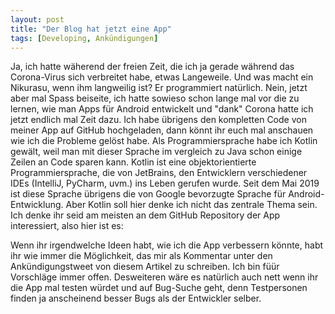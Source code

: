 ```yaml
---
layout: post
title: "Der Blog hat jetzt eine App"
tags: [Developing, Ankündigungen]
---
```


Ja, ich hatte w&auml;herend der freien Zeit, die ich ja gerade während das Corona-Virus sich verbreitet habe, etwas Langeweile. Und was macht ein Nikurasu, wenn ihm langweilig ist? Er programmiert natürlich. Nein, jetzt aber mal Spass beiseite, ich hatte sowieso schon lange mal vor die zu lernen, wie man Apps für Android entwickelt und "dank" Corona hatte ich jetzt endlich mal Zeit dazu.<!--more-->
Ich habe &uuml;brigens den kompletten Code von meiner App auf GitHub hochgeladen, dann könnt ihr euch mal anschauen wie ich die Probleme gel&ouml;st habe. Als Programmiersprache habe ich Kotlin gew&auml;lt, weil man mit dieser Sprache im vergleich zu Java schon einige Zeilen an Code sparen kann. Kotlin ist eine objektorientierte Programmiersprache, die von JetBrains, den Entwicklern verschiedener IDEs (IntelliJ, PyCharm, uvm.)  ins Leben gerufen wurde. Seit dem Mai 2019 ist diese Sprache übrigens die von Google bevorzugte Sprache für Android-Entwicklung.
Aber Kotlin soll hier denke ich nicht das zentrale Thema sein. Ich denke ihr seid am meisten an dem GitHub Repository der App interessiert, also hier ist es:
<div class="github-card" data-github="Nikurasukun/NikuBlogApp" data-width="400" data-height="150" data-theme="default"></div>
<script src="//cdn.jsdelivr.net/github-cards/latest/widget.js"></script>
Wenn ihr irgendwelche Ideen habt, wie ich die App verbessern k&ouml;nnte, habt ihr wie immer die Möglichkeit, das mir als Kommentar unter den Ankündigungstweet von diesem Artikel zu schreiben. Ich bin fü&uuml;r Vorschl&auml;ge immer offen. Desweiteren w&auml;re es nat&uuml;rlich auch nett wenn ihr die App mal testen w&uuml;rdet und auf Bug-Suche geht, denn Testpersonen finden ja anscheinend besser Bugs als der Entwickler selber.